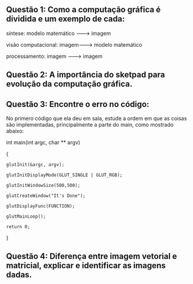 ## Questão 1: Como a computação gráfica é dividida e um exemplo de cada: 

sintese: modelo matemático ---> imagem

visão computacional: imagem---> modelo matemático

processamento: imagem ---> imagem

## Questão 2: A importância do sketpad para evolução da computação gráfica.

## Questão 3: Encontre o erro no código: 

No primero código que ela deu em sala, estude a ordem em que as coisas são 
implementadas, principalmente a parte do main, como mostrado abaixo:

int main(int argc, char ** argv)

{

 	glutInit(&argc, argv);
  
	glutInitDisplayMode(GLUT_SINGLE | GLUT_RGB);
  
	glutInitWindowSize(500,500);
  
	glutCreateWindow("It's Done");
	
	glutDisplayFunc(FUNCTION);
  
	glutMainLoop();
  
	return 0;
  }

## Questão 4: Diferença entre imagem vetorial e matricial, explicar e identificar as imagens dadas.
